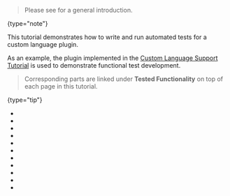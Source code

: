 [//]: # (title: Testing a Custom Language Plugin)

<!-- Copyright 2000-2022 JetBrains s.r.o. and other contributors. Use of this source code is governed by the Apache 2.0 license that can be found in the LICENSE file. -->

> Please see [](testing_plugins.md) for a general introduction.
>
{type="note"}

This tutorial demonstrates how to write and run automated tests for a custom language plugin.

As an example, the plugin implemented in the [Custom Language Support Tutorial](custom_language_support_tutorial.md) is used to demonstrate functional test development.

> Corresponding parts are linked under **Tested Functionality** on top of each page in this tutorial.
>
{type="tip"}

*  [](tests_prerequisites.md)
*  [](parsing_test.md)
*  [](completion_test.md)
*  [](annotator_test.md)
*  [](formatter_test.md)
*  [](rename_test.md)
*  [](folding_test.md)
*  [](find_usages_test.md)
*  [](commenter_test.md)
*  [](reference_test.md)
*  [](documentation_test.md)

